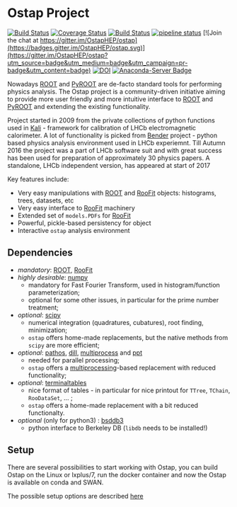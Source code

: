 Ostap Project                   
=============
[![Build Status](https://travis-ci.org/OstapHEP/ostap.svg?branch=master)](https://travis-ci.org/OstapHEP/ostap)
[![Coverage Status](https://coveralls.io/repos/github/OstapHEP/ostap/badge.svg?branch=master)](https://coveralls.io/github/OstapHEP/ostap?branch=master)
[![Build Status](https://dev.azure.com/OstapHep/OstapHep/_apis/build/status/OstapHEP.ostap?branchName=master)](https://dev.azure.com/OstapHep/OstapHep/_build/latest?definitionId=5&branchName=master)
[![pipeline status](https://gitlab.cern.ch/ostapHep/ostaphep/badges/master/pipeline.svg)](https://gitlab.cern.ch/ostapHep/ostaphep/commits/master)
[![Join the chat at https://gitter.im/OstapHEP/ostap](https://badges.gitter.im/OstapHEP/ostap.svg)](https://gitter.im/OstapHEP/ostap?utm_source=badge&utm_medium=badge&utm_campaign=pr-badge&utm_content=badge)
[![DOI](https://zenodo.org/badge/81464356.svg)](https://zenodo.org/badge/latestdoi/81464356)
[![Anaconda-Server Badge](https://anaconda.org/conda-forge/ostaphep/badges/version.svg)](https://anaconda.org/conda-forge/ostaphep)
<!--[![build status](https://gitlab.cern.ch/amazurov/ostap/badges/master/build.svg)](https://gitlab.cern.ch/amazurov/ostap/commits/master)-->

Nowadays [ROOT](http://root.cern.ch/) and [PyROOT](http://root.cern.ch/drupal/content/pyroot) are de-facto standard tools for performing physics analysis. The Ostap project is a community-driven initiative aiming to provide more user friendly and more intuitive interface to [ROOT](http://root.cern.ch/) and [PyROOT](http://root.cern.ch/drupal/content/pyroot) and extending the existing functionality.

Project started in 2009 from the private collections of python functions used in [Kali](http://inspirehep.net/record/1111459) - framework for calibration of LHCb electromagnetic calorimeter. A lot of functionality is picked from [Bender](http://lhcb-release-area.web.cern.ch/LHCb-release-area/DOC/bender/) project - python based physics analysis environment used in LHCb experiemnt. Till Autumn 2016 the project was a part of LHCb software suit and with great success has been used for preparation of approximately 30 physics papers. A standalone, LHCb independent version, has appeared at start of 2017

Key features include:

-   Very easy manipulations with [ROOT] and [RooFit] objects: histograms, trees, datasets, etc
-   Very easy interface to [RooFit] machinery
-   Extended set of `models.PDFs` for [RooFit]
-   Powerful, pickle-based persistency for object
-   Interactive `ostap` analysis environment


Dependencies
------------
- _mandatory_: [ROOT], [RooFit]
- _highly desirable_: [numpy]
   - mandatory for Fast Fourier Transform, used in histogram/function parameterization;
   - optional for some other issues, in particular for the prime number treatment;  
- _optional_: [scipy]
   - numerical integration (quadratures, cubatures), root finding, minimization; 
   - `ostap` offers home-made replacements, but the native methods from `scipy` are more efficient;
- _optional_: [pathos], [dill], [multiprocess] and [ppt]
   - needed for parallel processing; 
   - `ostap` offers a [multiprocessing]-based replacement with reduced functionality; 
- _optional_: [terminaltables]
   - nice format of tables 
         - in particular for nice printout for `TTree`, `TChain`, `RooDataSet`, ... ;
   - `ostap` offers a home-made replacement with a bit reduced functionalty.  
- _optional_ (only for python3) : [bsddb3]
   - python interface to Berkeley DB (`libdb` needs to be installed!)
   
Setup
-----

There are several possibilities to start working with Ostap, you can build Ostap on the Linux or lxplus/7, run the docker container and now the Ostap is available on conda and SWAN.   

The possible  setup options are described  [here](INSTALL.md)

[ROOT]: http://root.cern.ch
[RooFit]: https://root.cern.ch/roofit 
[numpy]: https://numpy.org 
[scipy]: https://www.scipy.org 
[pathos]: https://github.com/uqfoundation/pathos 
[dill]: https://github.com/uqfoundation/dill
[multiprocess]: https://github.com/uqfoundation/multiprocess
[ppt]: https://github.com/uqfoundation/ppft
[multiprocessing]:https://docs.python.org/2/library/multiprocessing.html
[terminaltables]: https://pypi.org/project/terminaltables
[bsddb3]: https://pypi.org/project/bsddb3/
